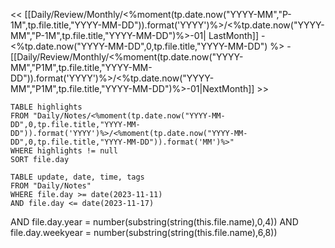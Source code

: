 << [[Daily/Review/Monthly/<%moment(tp.date.now("YYYY-MM","P-1M",tp.file.title,"YYYY-MM-DD")).format('YYYY')%>/<%tp.date.now("YYYY-MM","P-1M",tp.file.title,"YYYY-MM-DD")%>-01| LastMonth]] - <%tp.date.now("YYYY-MM-DD",0,tp.file.title,"YYYY-MM-DD") %> - [[Daily/Review/Monthly/<%moment(tp.date.now("YYYY-MM","P1M",tp.file.title,"YYYY-MM-DD")).format('YYYY')%>/<%tp.date.now("YYYY-MM","P1M",tp.file.title,"YYYY-MM-DD")%>-01|NextMonth]] >>

```dataview
TABLE highlights
FROM "Daily/Notes/<%moment(tp.date.now("YYYY-MM-DD",0,tp.file.title,"YYYY-MM-DD")).format('YYYY')%>/<%moment(tp.date.now("YYYY-MM-DD",0,tp.file.title,"YYYY-MM-DD")).format('MM')%>"
WHERE highlights != null
SORT file.day
```

```dataview
TABLE update, date, time, tags
FROM "Daily/Notes"
WHERE file.day >= date(2023-11-11)
AND file.day <= date(2023-11-17)
```



AND file.day.year = number(substring(string(this.file.name),0,4))
AND file.day.weekyear = number(substring(string(this.file.name),6,8))
